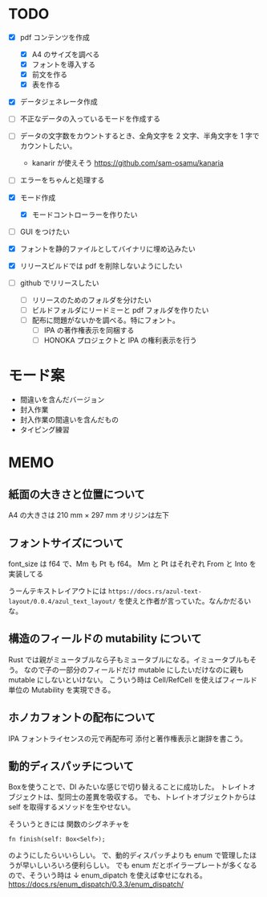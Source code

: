 # TODO

- [x] pdf コンテンツを作成

  - [x] A4 のサイズを調べる
  - [x] フォントを導入する
  - [x] 前文を作る
  - [x] 表を作る

- [x] データジェネレータ作成
- [ ] 不正なデータの入っているモードを作成する
- [ ] データの文字数をカウントするとき、全角文字を 2 文字、半角文字を 1 字でカウントしたい。

  - kanarir が使えそう https://github.com/sam-osamu/kanaria

- [ ] エラーをちゃんと処理する
- [x] モード作成
  - [x] モードコントローラーを作りたい
- [ ] GUI をつけたい
- [x] フォントを静的ファイルとしてバイナリに埋め込みたい
- [x] リリースビルドでは pdf を削除しないようにしたい
- [ ] github でリリースしたい
  - [ ] リリースのためのフォルダを分けたい
  - [ ] ビルドフォルダにリードミーと pdf フォルダを作りたい
  - [ ] 配布に問題がないかを調べる。特にフォント。
    - [ ] IPA の著作権表示を同梱する
    - [ ] HONOKA プロジェクトと IPA の権利表示を行う

# モード案

- 間違いを含んだバージョン
- 封入作業
- 封入作業の間違いを含んだもの
- タイピング練習

# MEMO

## 紙面の大きさと位置について

A4 の大きさは
210 mm × 297 mm
オリジンは左下

## フォントサイズについて

font_size は f64 で、Mm も Pt も f64。
Mm と Pt はそれぞれ From と Into を実装してる

うーんテキストレイアウトには
`https://docs.rs/azul-text-layout/0.0.4/azul_text_layout/`
を使えと作者が言っていた。なんかだるいな。

## 構造のフィールドの mutability について

Rust では親がミュータブルなら子もミュータブルになる。イミュータブルもそう。
なので子の一部分のフィールドだけ mutable にしたいだけなのに親も mutable にしないといけない。
こういう時は Cell/RefCell を使えばフィールド単位の Mutability を実現できる。

## ホノカフォントの配布について

IPA フォントライセンスの元で再配布可
添付と著作権表示と謝辞を書こう。

## 動的ディスパッチについて

Box<dyn Trait>を使うことで、DI みたいな感じで切り替えることに成功した。
トレイトオブジェクトは、型同士の差異を吸収する。
でも、トレイトオブジェクトからは self を取得するメソッドを生やせない。

そういうときには 関数のシグネチャを

```
fn finish(self: Box<Self>);
```

のようにしたらいいらしい。
で、動的ディスパッチよりも enum で管理したほうが早いしいろいろ便利らしい。
でも enum だとボイラープレートが多くなるので、そういう時は ↓
enum_dipatch を使えば幸せになれる。
https://docs.rs/enum_dispatch/0.3.3/enum_dispatch/
